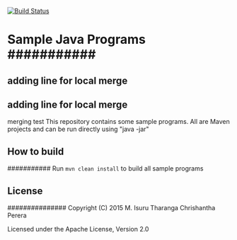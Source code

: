 [![Build Status](https://travis-ci.org/chrishantha/sample-java-programs.svg?branch=master)](https://travis-ci.org/chrishantha/sample-java-programs)

Sample Java Programs
###########
====================

## adding line for local merge

## adding line for local merge

merging test
This repository contains some sample programs. All are Maven projects and can be run directly using "java -jar"

## How to build
###########
Run `mvn clean install` to build all sample programs

## License
###############
Copyright (C) 2015 M. Isuru Tharanga Chrishantha Perera

Licensed under the Apache License, Version 2.0
